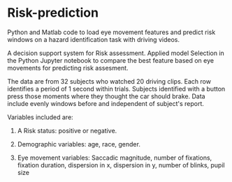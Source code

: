 # Risk-prediction
Python and Matlab code to load eye movement features and predict risk windows on a hazard identification task with driving videos.

A decision support system for Risk assessment. Applied model Selection in the Python Jupyter notebook to compare the best feature based on eye movements for predicting risk assesment.

The data are from 32 subjects who watched 20 driving clips. Each row identifies a period of 1 second within trials. Subjects identified with a button press those moments where they thought the car should brake. Data include evenly windows before and independent of subject's report.

Variables included are:

1) A Risk status: positive or negative.

2) Demographic variables: age, race, gender.

3) Eye movement variables: Saccadic magnitude, number of fixations, fixation duration, dispersion in x, dispersion in y, number of blinks, pupil size
